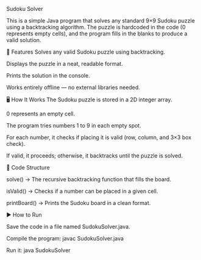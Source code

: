 Sudoku Solver 

This is a simple Java program that solves any standard 9×9 Sudoku puzzle using a backtracking algorithm.
The puzzle is hardcoded in the code (0 represents empty cells), and the program fills in the blanks to produce a valid solution.

📌 Features
Solves any valid Sudoku puzzle using backtracking.

Displays the puzzle in a neat, readable format.

Prints the solution in the console.

Works entirely offline — no external libraries needed.

🖥️ How It Works
The Sudoku puzzle is stored in a 2D integer array.

0 represents an empty cell.

The program tries numbers 1 to 9 in each empty spot.

For each number, it checks if placing it is valid (row, column, and 3×3 box check).

If valid, it proceeds; otherwise, it backtracks until the puzzle is solved.

📂 Code Structure

solve() → The recursive backtracking function that fills the board.

isValid() → Checks if a number can be placed in a given cell.

printBoard() → Prints the Sudoku board in a clean format.

▶️ How to Run

Save the code in a file named SudokuSolver.java.

Compile the program:
javac SudokuSolver.java

Run it:
java SudokuSolver
